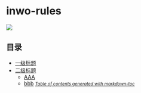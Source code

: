 # inwo-rules
![](https://github.com/Hanson89/image_library/blob/main/2022-06-29_233727.png?raw=true)<br>
## 目录
- [一级标题](一级标题)
- [二级标题](二级标题)
	- [AAA](#aaa)
	- [bbb](#bbb)
<small><i><a href='http://ecotrust-canada.github.io/markdown-toc/'>Table of contents generated with markdown-toc</a></i></small>
